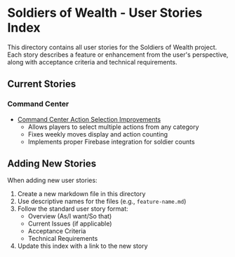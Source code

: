 # Soldiers of Wealth - User Stories Index

This directory contains all user stories for the Soldiers of Wealth project. Each story describes a feature or enhancement from the user's perspective, along with acceptance criteria and technical requirements.

## Current Stories

### Command Center
- [Command Center Action Selection Improvements](./command-center-action-selection.md)
  - Allows players to select multiple actions from any category
  - Fixes weekly moves display and action counting
  - Implements proper Firebase integration for soldier counts

## Adding New Stories
When adding new user stories:
1. Create a new markdown file in this directory
2. Use descriptive names for the files (e.g., `feature-name.md`)
3. Follow the standard user story format:
   - Overview (As/I want/So that)
   - Current Issues (if applicable)
   - Acceptance Criteria
   - Technical Requirements
4. Update this index with a link to the new story
